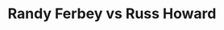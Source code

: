---
title: Randy Ferbey vs Russ Howard
player1:
  name: Ferbey, Randy
  percent: 80
  wins: 3
  losses: 2
player2:
  name: Howard, Russ
  percent: 81
  wins: 2
  losses: 3
games:
- player1:
    team: AB
    position: Third
    percent: 78
    win: 0
    loss: 1
  player2:
    team: 'ON'
    position: Fourth
    percent: 90
    win: 1
    loss: 0
  event: Brier
  year: 1987
  draw: Round Robin(14)
  score: AB 5 - ON 8
- player1:
    team: AB
    position: Third
    percent: 85
    win: 1
    loss: 0
  player2:
    team: 'ON'
    position: Fourth
    percent: 78
    win: 0
    loss: 1
  event: Brier
  year: 1989
  draw: Round Robin(12)
  score: AB 6 - ON 5
- player1:
    team: AB
    position: Third
    percent: 70
    win: 0
    loss: 1
  player2:
    team: NB
    position: Fourth
    percent: 90
    win: 1
    loss: 0
  event: Brier
  year: 2002
  draw: Round Robin(1)
  score: NB 10 - AB 2
- player1:
    team: AB
    position: Third
    percent: 76
    win: 1
    loss: 0
  player2:
    team: NB
    position: Fourth
    percent: 74
    win: 0
    loss: 1
  event: Brier
  year: 2003
  draw: Round Robin(3)
  score: NB 7 - AB 8
- player1:
    team: AB
    position: Third
    percent: 86
    win: 1
    loss: 0
  player2:
    team: NB
    position: Fourth
    percent: 76
    win: 0
    loss: 1
  event: Brier
  year: 2004
  draw: Round Robin(10)
  score: AB 7 - NB 3
- player1:
    team: FER
    position: Third
    percent: 86
    win: 1
    loss: 0
  player2:
    team: HOW
    position: Fourth
    percent: 76
    win: 0
    loss: 1
  event: Trials (Men)
  year: 2001
  draw: Round Robin(9)
  score: FER 8 - HOW 7
- player1:
    team: FER
    position: Third
    percent: 93
    win: 0
    loss: 1
  player2:
    team: GUS
    position: Second
    percent: 85
    win: 1
    loss: 0
  event: Trials (Men)
  year: 2005
  draw: Round Robin(6)
  score: FER 6 - GUS 9
---